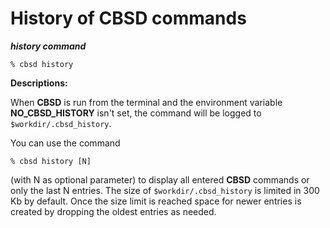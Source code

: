 # History of CBSD commands

***history command***

```
% cbsd history
```

**Descriptions:**

When **CBSD** is run from the terminal and the environment variable **NO_CBSD_HISTORY** isn't set, the command will be logged to `$workdir/.cbsd_history`.

You can use the command

```
% cbsd history [N]
```

(with N as optional parameter) to display all entered **CBSD** commands or only the last N entries. The size of `$workdir/.cbsd_history` is limited in 300 Kb by default. Once the size limit is reached space for newer entries is created by dropping the oldest entries as needed.
